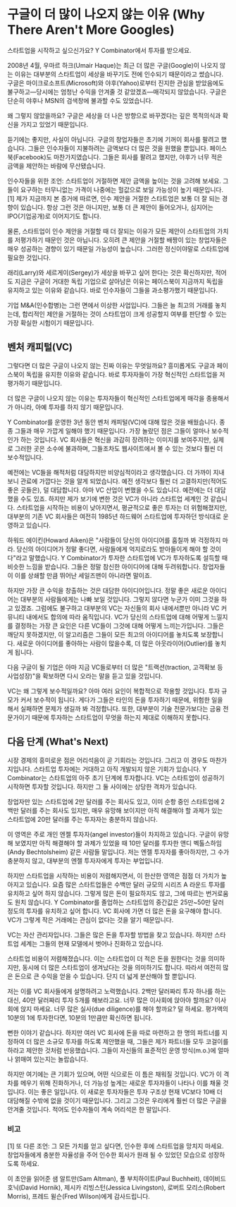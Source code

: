 # 구글이 더 많이 나오지 않는 이유 (Why There Aren't More Googles)

스타트업을 시작하고 싶으신가요? Y Combinator에서 투자를 받으세요.

2008년 4월, 우마르 하크(Umair Haque)는 최근 더 많은 구글(Google)이 나오지 않는 이유는 대부분의 스타트업이 세상을 바꾸기도 전에 인수되기 때문이라고 썼습니다. 구글은 마이크로소프트(Microsoft)와 야후(Yahoo)로부터 진지한 관심을 받았음에도 불구하고—당시에는 엄청난 수익을 안겨줄 것 같았겠죠—매각되지 않았습니다. 구글은 단순히 야후나 MSN의 검색창에 불과할 수도 있었습니다.

왜 그렇지 않았을까요? 구글은 세상을 더 나은 방향으로 바꾸겠다는 깊은 목적의식과 확신을 가지고 있었기 때문입니다.

듣기에는 좋지만, 사실이 아닙니다. 구글의 창업자들은 초기에 기꺼이 회사를 팔려고 했습니다. 그들은 인수자들이 지불하려는 금액보다 더 많은 것을 원했을 뿐입니다. 페이스북(Facebook)도 마찬가지였습니다. 그들은 회사를 팔려고 했지만, 야후가 너무 적은 금액을 제안하는 바람에 무산됐습니다.

인수자들을 위한 조언: 스타트업이 거절하면 제안 금액을 높이는 것을 고려해 보세요. 그들이 요구하는 터무니없는 가격이 나중에는 헐값으로 보일 가능성이 높기 때문입니다.[1] 제가 지금까지 본 증거에 따르면, 인수 제안을 거절한 스타트업은 보통 더 잘 되는 경향이 있습니다. 항상 그런 것은 아니지만, 보통 더 큰 제안이 들어오거나, 심지어는 IPO(기업공개)로 이어지기도 합니다.

물론, 스타트업이 인수 제안을 거절할 때 더 잘되는 이유가 모든 제안이 스타트업의 가치를 저평가하기 때문인 것은 아닙니다. 오히려 큰 제안을 거절할 배짱이 있는 창업자들은 매우 성공하는 경향이 있기 때문일 가능성이 높습니다. 그러한 정신이야말로 스타트업에 필요한 것입니다.

래리(Larry)와 세르게이(Sergey)가 세상을 바꾸고 싶어 한다는 것은 확신하지만, 적어도 지금은 구글이 거대한 독립 기업으로 살아남은 이유는 페이스북이 지금까지 독립을 유지하고 있는 이유와 같습니다. 바로 인수자들이 그들을 과소평가했기 때문입니다.

기업 M&A(인수합병)는 그런 면에서 이상한 사업입니다. 그들은 늘 최고의 거래를 놓치는데, 합리적인 제안을 거절하는 것이 스타트업이 크게 성공할지 여부를 판단할 수 있는 가장 확실한 시험이기 때문입니다.

## 벤처 캐피털(VC)

그렇다면 더 많은 구글이 나오지 않는 진짜 이유는 무엇일까요? 흥미롭게도 구글과 페이스북이 독립을 유지한 이유와 같습니다. 바로 투자자들이 가장 혁신적인 스타트업을 저평가하기 때문입니다.

더 많은 구글이 나오지 않는 이유는 투자자들이 혁신적인 스타트업에게 매각을 종용해서가 아니라, 아예 투자를 하지 않기 때문입니다.

Y Combinator를 운영한 3년 동안 벤처 캐피털(VC)에 대해 많은 것을 배웠습니다. 종종 그들과 매우 가깝게 일해야 했기 때문입니다. 가장 놀랐던 점은 그들이 얼마나 보수적인가 하는 것입니다. VC 회사들은 혁신을 과감히 장려하는 이미지를 보여주지만, 실제로 그러한 곳은 소수에 불과하며, 그들조차도 웹사이트에서 볼 수 있는 것보다 훨씬 더 보수적입니다.

예전에는 VC들을 해적처럼 대담하지만 비양심적이라고 생각했습니다. 더 가까이 지내보니 관료에 가깝다는 것을 알게 되었습니다. 예전 생각보다 훨씬 더 고결하지만(적어도 좋은 곳들은), 덜 대담합니다. 아마 VC 산업이 변했을 수도 있습니다. 예전에는 더 대담했을 수도 있죠. 하지만 제가 보기에 변한 것은 VC가 아니라 스타트업 세계인 것 같습니다. 스타트업을 시작하는 비용이 낮아지면서, 평균적으로 좋은 투자는 더 위험해졌지만, 대부분의 기존 VC 회사들은 여전히 1985년 하드웨어 스타트업에 투자하던 방식대로 운영하고 있습니다.

하워드 에이킨(Howard Aiken)은 "사람들이 당신의 아이디어를 훔칠까 봐 걱정하지 마라. 당신의 아이디어가 정말 좋다면, 사람들에게 억지로라도 받아들이게 해야 할 것이다"라고 말했습니다. Y Combinator가 투자한 스타트업에 VC가 투자하도록 설득할 때 비슷한 느낌을 받습니다. 그들은 정말 참신한 아이디어에 대해 두려워합니다. 창업자들이 이를 상쇄할 만큼 뛰어난 세일즈맨이 아니라면 말이죠.

하지만 가장 큰 수익을 창출하는 것은 대담한 아이디어입니다. 정말 좋은 새로운 아이디어는 대부분의 사람들에게는 나빠 보일 것입니다. 그렇지 않다면 누군가 이미 그것을 하고 있겠죠. 그럼에도 불구하고 대부분의 VC는 자신들의 회사 내에서뿐만 아니라 VC 커뮤니티 내에서도 합의에 따라 움직입니다. VC가 당신의 스타트업에 대해 어떻게 느낄지를 결정하는 가장 큰 요인은 다른 VC들이 그것에 대해 어떻게 느끼는가입니다. 그들은 깨닫지 못하겠지만, 이 알고리즘은 그들이 모든 최고의 아이디어를 놓치도록 보장합니다. 새로운 아이디어를 좋아하는 사람이 많을수록, 더 많은 아웃라이어(Outlier)를 놓치게 됩니다.

다음 구글이 될 기업은 아마 지금 VC들로부터 더 많은 "트랙션(traction, 고객확보 등 사업성장)"을 확보하면 다시 오라는 말을 듣고 있을 것입니다.

VC는 왜 그렇게 보수적일까요? 아마 여러 요인이 복합적으로 작용할 것입니다. 투자 규모가 커서 보수적이 됩니다. 게다가 그들은 타인의 돈을 투자하기 때문에, 위험한 일을 해서 실패하면 문제가 생길까 봐 걱정합니다. 또한, 대부분이 기술 전문가보다는 금융 전문가이기 때문에 투자하는 스타트업이 무엇을 하는지 제대로 이해하지 못합니다.

## 다음 단계 (What's Next)

시장 경제의 흥미로운 점은 어리석음이 곧 기회라는 것입니다. 그리고 이 경우도 마찬가지입니다. 스타트업 투자에는 거대하고 아직 개발되지 않은 기회가 있습니다. Y Combinator는 스타트업의 아주 초기 단계에 투자합니다. VC는 스타트업이 성공하기 시작하면 투자할 것입니다. 하지만 그 둘 사이에는 상당한 격차가 있습니다.

창업자만 있는 스타트업에 2만 달러를 주는 회사도 있고, 이미 순항 중인 스타트업에 2백만 달러를 주는 회사도 있지만, 매우 유망해 보이지만 아직 해결해야 할 과제가 있는 스타트업에 20만 달러를 주는 투자자는 충분하지 않습니다.

이 영역은 주로 개인 엔젤 투자자(angel investor)들이 차지하고 있습니다. 구글이 유망해 보였지만 아직 해결해야 할 과제가 있었을 때 10만 달러를 투자한 앤디 벡톨스하임(Andy Bechtolsheim) 같은 사람들 말입니다. 저는 엔젤 투자자를 좋아하지만, 그 수가 충분하지 않고, 대부분의 엔젤 투자자에게 투자는 부업입니다.

하지만 스타트업을 시작하는 비용이 저렴해지면서, 이 한산한 영역은 점점 더 가치가 높아지고 있습니다. 요즘 많은 스타트업들은 수백만 달러 규모의 시리즈 A 라운드 투자를 유치하고 싶어 하지 않습니다. 그렇게 많은 돈이 필요하지도 않고, 그에 따르는 번거로움도 원치 않습니다. Y Combinator를 졸업하는 스타트업의 중간값은 25만~50만 달러 정도의 투자를 유치하고 싶어 합니다. VC 회사에 가면 더 많은 돈을 요구해야 합니다. VC가 그렇게 작은 거래에는 관심이 없다는 것을 알기 때문입니다.

VC는 자산 관리자입니다. 그들은 많은 돈을 투자할 방법을 찾고 있습니다. 하지만 스타트업 세계는 그들의 현재 모델에서 벗어나 진화하고 있습니다.

스타트업 비용이 저렴해졌습니다. 이는 스타트업이 더 적은 돈을 원한다는 것을 의미하지만, 동시에 더 많은 스타트업이 생겨났다는 것을 의미하기도 합니다. 따라서 여전히 많은 돈으로 큰 수익을 얻을 수 있습니다. 단지 더 넓게 분산해야 할 뿐입니다.

저는 이를 VC 회사들에게 설명하려고 노력했습니다. 2백만 달러짜리 투자 하나를 하는 대신, 40만 달러짜리 투자 5개를 해보라고요. 너무 많은 이사회에 앉아야 할까요? 이사회에 앉지 마세요. 너무 많은 실사(due diligence)를 해야 할까요? 덜 하세요. 평가액의 10분의 1에 투자한다면, 10분의 1만큼만 확신하면 됩니다.

뻔한 이야기 같습니다. 하지만 여러 VC 회사에 돈을 따로 마련하고 한 명의 파트너를 지정하여 더 많은 소규모 투자를 하도록 제안했을 때, 그들은 제가 파트너들 모두 코걸이를 하라고 제안한 것처럼 반응했습니다. 그들이 자신들의 표준적인 운영 방식(m.o.)에 얼마나 얽매여 있는지는 놀랍습니다.

하지만 여기에는 큰 기회가 있으며, 어떤 식으로든 이 틈은 채워질 것입니다. VC가 이 격차를 메우기 위해 진화하거나, 더 가능성 높게는 새로운 투자자들이 나타나 이를 채울 것입니다. 이는 좋은 일입니다. 이 새로운 투자자들은 투자 구조상 현재 VC보다 10배 더 대담해질 수밖에 없을 것이기 때문입니다. 그리고 그것은 우리에게 훨씬 더 많은 구글을 안겨줄 것입니다. 적어도 인수자들이 계속 어리석은 한 말입니다.

### 비고

[1] 또 다른 조언: 그 모든 가치를 얻고 싶다면, 인수한 후에 스타트업을 망치지 마세요. 창업자들에게 충분한 자율성을 주어 인수한 회사가 원래 될 수 있었던 모습으로 성장하도록 하세요.

이 초안을 읽어준 샘 알트만(Sam Altman), 폴 부치하이트(Paul Buchheit), 데이비드 호닉(David Hornik), 제시카 리빙스턴(Jessica Livingston), 로버트 모리스(Robert Morris), 프레드 윌슨(Fred Wilson)에게 감사드립니다.